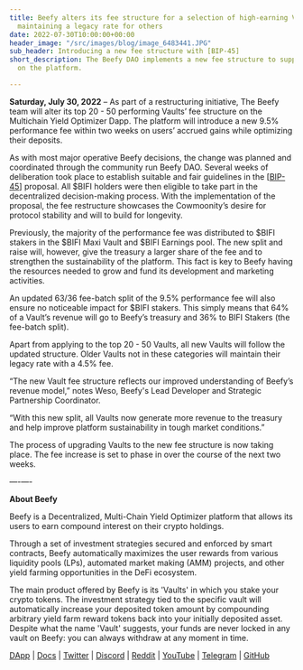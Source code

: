 ```yaml
---
title: Beefy alters its fee structure for a selection of high-earning Vaults while
  maintaining a legacy rate for others
date: 2022-07-30T10:00:00+00:00
header_image: "/src/images/blog/image_6483441.JPG"
sub_header: Introducing a new fee structure with [BIP-45]
short_description: The Beefy DAO implements a new fee structure to support sustainability
  on the platform.

---
```

**Saturday, July 30, 2022** – As part of a restructuring initiative, The Beefy team will alter its top 20 - 50 performing Vaults’ fee structure on the Multichain Yield Optimizer Dapp. The platform will introduce a new 9.5% performance fee within two weeks on users’ accrued gains while optimizing their deposits.  
  
As with most major operative Beefy decisions, the change was planned and coordinated through the community run Beefy DAO. Several weeks of deliberation took place to establish suitable and fair guidelines in the \[[BIP-45](https://vote.beefy.finance/#/proposal/0xb070348f6c2cc229f2bcdc0c042077ee8eab4307a307b89537f8a78089b0c2eb)\] proposal. All $BIFI holders were then eligible to take part in the decentralized decision-making process. With the implementation of the proposal, the fee restructure showcases the Cowmoonity’s desire for protocol stability and will to build for longevity.

Previously, the majority of the performance fee was distributed to $BIFI stakers in the $BIFI Maxi Vault and $BIFI Earnings pool. The new split and raise will, however, give the treasury a larger share of the fee and to strengthen the sustainability of the platform. This fact is key to Beefy having the resources needed to grow and fund its development and marketing activities.

An updated 63/36 fee-batch split of the 9.5% performance fee will also ensure no noticeable impact for $BIFI stakers. This simply means that 64% of a Vault’s revenue will go to Beefy’s treasury and 36% to BIFI Stakers (the fee-batch split).

Apart from applying to the top 20 - 50 Vaults, all new Vaults will follow the updated structure. Older Vaults not in these categories will maintain their legacy rate with a 4.5% fee.

“The new Vault fee structure reflects our improved understanding of Beefy’s revenue model,” notes Weso, Beefy's Lead Developer and Strategic Partnership Coordinator.

“With this new split, all Vaults now generate more revenue to the treasury and help improve platform sustainability in tough market conditions.”

The process of upgrading Vaults to the new fee structure is now taking place. The fee increase is set to phase in over the course of the next two weeks.

—-—-

**About Beefy**

Beefy is a Decentralized, Multi-Chain Yield Optimizer platform that allows its users to earn compound interest on their crypto holdings.

Through a set of investment strategies secured and enforced by smart contracts, Beefy automatically maximizes the user rewards from various liquidity pools (LPs),‌ ‌automated market making (AMM) projects,‌ ‌and‌ ‌other yield‌ farming ‌opportunities in the DeFi ecosystem.

The main product offered by Beefy is its 'Vaults' in which you stake your crypto tokens. The investment strategy tied to the specific vault will automatically increase your deposited token amount by compounding arbitrary yield farm reward tokens back into your initially deposited asset. Despite what the name 'Vault' suggests, your funds are never locked in any vault on Beefy: you can always withdraw at any moment in time.

[DApp](https://www.beefy.finance/) | [Docs](https://docs.beefy.finance/beefyfinance/) | [Twitter](https://twitter.com/beefyfinance) | [Discord](https://discord.com/invite/beefyfinance) | [Reddit](https://www.reddit.com/r/BeefyFinanceBIFI/) | [YouTube](https://www.youtube.com/c/beefyfinance) | [Telegram](https://t.me/beefyfinance) | [GitHub](https://github.com/beefyfinance)
